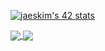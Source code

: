 [![jaeskim's 42 stats](https://badge42.herokuapp.com/api/stats/sahafid)](https://github.com/JaeSeoKim/badge42)


<a href="https://github.com/Forstman1?tab=repositories">
  <img align="center" src="https://github-readme-stats.vercel.app/api/top-langs/?username=Forstman1&theme=dark"/>
</a>


<a href="https://github.com/Forstman1?tab=repositories">
 <img align="center" src="https://github-readme-stats.vercel.app/api?username=Forstman1&line_height=40&show_icons=true&theme=dark">
